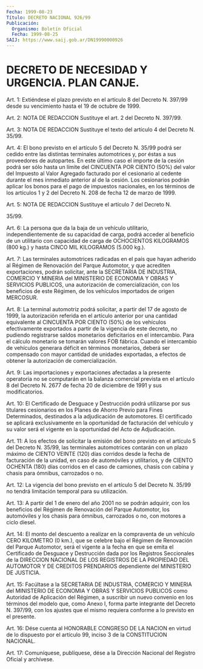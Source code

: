```yaml
---
Fecha: 1999-08-23
Título: DECRETO NACIONAL 926/99
Publicación:
  Organismo: Boletín Oficial
  Fecha: 1999-08-25
SAIJ: https://www.saij.gob.ar/DN19990000926
---
```

# DECRETO DE NECESIDAD Y URGENCIA. PLAN CANJE.

<a id="1"></a>
Art. 1: Extiéndese el  plazo  previsto  en  el  artículo 8 del Decreto N. 397/99  desde su vencimiento hasta el 19 de octubre  de 1999.

<a id="2"></a>
Art. 2: NOTA DE REDACCION Sustituye el art. 2 del Decreto N. 397/99.

<a id="3"></a>
Art. 3: NOTA DE REDACCION Sustituye el texto del artículo 4 del Decreto N. 35/99.

<a id="4"></a>
Art. 4: El bono previsto en el artículo 5 del Decreto N. 35/99 podrá ser cedido  entre  las  distintas  terminales automotrices y, por éstas a sus proveedores de autopartes.  En este último caso el importe de la cesión podrá ser sólo hasta un límite del CINCUENTA POR  CIENTO  (50%)  del  valor del Impuesto al Valor Agregado facturado  por el cesionario al cedente  durante  el  mes inmediato anterior al  de la cesión. Los cesionarios podrán aplicar los bonos para el pago de  impuestos nacionales, en los términos de los artículos 1 y 2 del Decreto N. 208 de fecha 12 de marzo de 1999.

<a id="5"></a>
Art. 5: NOTA DE REDACCION Sustituye el artículo 7 del Decreto N.

35/99.

<a id="6"></a>
Art. 6: La persona que da la baja de un  vehículo  utilitario, independientemente  de  su  capacidad  de carga, podrá acceder al beneficio de un utilitario con capacidad de carga  de OCHOCIENTOS  KILOGRAMOS (800  kg.)  y  hasta  CINCO  MIL KILOGRAMOS (5.000 kg.).

<a id="7"></a>
Art. 7: Las terminales automotrices radicadas en el país que hayan adherido  al  Régimen  de  Renovación  del  Parque Automotor, y que acrediten exportaciones, podrán solicitar, ante  la  SECRETARIA  DE INDUSTRIA,  COMERCIO Y MINERIA del MINISTERIO DE ECONOMIA Y OBRAS Y SERVICIOS PUBLICOS,  una  autorización de comercialización, con los beneficios de este Régimen,  de  los vehículos importados de origen MERCOSUR.

<a id="8"></a>
Art. 8: La terminal automotriz podrá solicitar, a partir del 17 de agosto de 1999, la autorización referida  en  el  artículo anterior por una cantidad equivalente al CINCUENTA POR CIENTO  (50%)  de los vehículos efectivamente exportados a partir de la vigencia de  este decreto, no pudiendo registrarse saldos monetarios deficitarios  en el  intercambio.  Para  el cálculo monetario se tomarán valores FOB fábrica. Cuando el intercambio  de  vehículos  generara  déficit en términos  monetarios,  deberá ser compensado con mayor cantidad  de unidades  exportadas,  a efectos  de  obtener  la  autorización  de comercialización.

<a id="9"></a>
Art. 9: Las importaciones  y exportaciones afectadas a la presente operatoria no se computarán en  la balanza comercial prevista en el artículo 8 del Decreto N. 2677 de fecha  20  de diciembre de 1991 y sus modificatorios.

<a id="10"></a>
Art.  10: El  Certificado  de  Desguace  y  Destrucción   podrá utilizarse  por  sus  titulares cesionarios en los Planes de Ahorro Previo para Fines Determinados,  destinados  a  la  adjudicación de automotores.  El  certificado  se  aplicará  exclusivamente  en  la oportunidad de facturación del vehículo y su valor  será el vigente en la oportunidad del Acto de Adjudicación.

<a id="11"></a>
Art. 11: A los efectos de solicitar la emisión del  bono previsto en  el artículo 5 del Decreto N. 35/99, las terminales automotrices contarán  con  un plazo máximo de CIENTO VEINTE (120) días corridos desde la fecha de  facturación de la unidad, en caso de automóviles y utilitarios, y de  CIENTO  OCHENTA (180) días corridos en el caso de camiones, chasis con cabina  y chasis para ómnibus, carrozados o no.

<a id="12"></a>
Art.  12: La vigencia del bono previsto  en  el  artículo  5  del Decreto N. 35/99 no tendrá limitación temporal para su utilización.

<a id="13"></a>
Art. 13: A  partir  del  1  de  enero  del  año 2001 no se podrán adquirir, con los beneficios del Régimen de Renovación  del  Parque Automotor, los automóviles y los chasis para ómnibus, carrozados  o no, con motores a ciclo diesel.

<a id="14"></a>
Art.  14: El monto del descuento a realizar en la compraventa de un vehículo  CERO KILOMETRO (0 km.), que se celebre bajo el Régimen de Renovación  del  Parque Automotor, será el vigente a la fecha en que se emita el Certificado  de Desguace y Destrucción dada por los Registros Seccionales de la DIRECCION  NACIONAL DE LOS REGISTROS DE LA PROPIEDAD DEL AUTOMOTOR Y DE CREDITOS PRENDARIOS dependiente del MINISTERIO DE JUSTICIA.

<a id="15"></a>
Art.  15: Facúltase a la SECRETARIA DE  INDUSTRIA,  COMERCIO  Y MINERIA del MINISTERIO  DE  ECONOMIA  Y  OBRAS Y SERVICIOS PUBLICOS como  Autoridad de Aplicación del Régimen,  a  suscribir  un  nuevo convenio  en los términos del modelo que, como Anexo I, forma parte integrante del Decreto N. 397/99,  con  los ajustes que el mismo requiera conforme a lo previsto en el presente.

<a id="16"></a>
Art. 16: Dése cuenta al HONORABLE CONGRESO DE LA NACION en virtud de  lo dispuesto por el artículo 99, inciso 3  de  la  CONSTITUCION NACIONAL.

<a id="17"></a>
Art. 17: Comuníquese, publíquese, dése a la Dirección Nacional del Registro Oficial  y archívese.